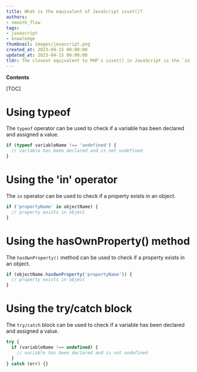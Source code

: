```yaml
---
title: What is the equivalent of JavaScript isset()?
authors:
- smooth_flow
tags:
- javascript
- knowledge
thumbnail: images/javascript.png
created_at: 2023-04-15 00:00:00
updated_at: 2023-04-15 00:00:00
tldr: The closest equivalent to PHP`s isset() in JavaScript is the `in` operator.
---
```


**Contents**

[TOC]

# Using typeof

The `typeof` operator can be used to check if a variable has been declared and assigned a value. 

```javascript
if (typeof variableName !== 'undefined') {
  // variable has been declared and is not undefined
}
```

# Using the 'in' operator

The `in` operator can be used to check if a property exists in an object.

```javascript
if ('propertyName' in objectName) {
  // property exists in object
}
```

# Using the hasOwnProperty() method

The `hasOwnProperty()` method can be used to check if a property exists in an object.

```javascript
if (objectName.hasOwnProperty('propertyName')) {
  // property exists in object
}
```

# Using the try/catch block

The `try/catch` block can be used to check if a variable has been declared and assigned a value.

```javascript
try {
  if (variableName !== undefined) {
    // variable has been declared and is not undefined
  }
} catch (err) {}
```
